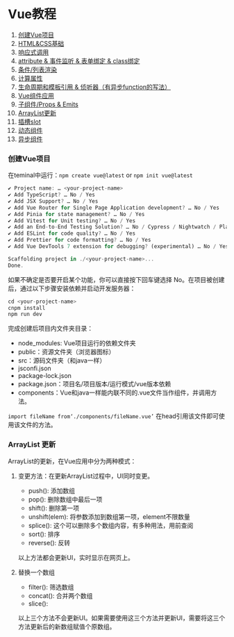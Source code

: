 # Vue教程

1. [创建Vue项目](#table1)
2. [HTML&CSS基础](./HTML&CSS基础.md)
3. [响应式调用](./响应式调用.md)
4. [attribute & 事件监听 & 表单绑定 & class绑定](./attribute_class绑定.md)
5. [条件/列表渲染](./条件_列表渲染.md)
6.  [计算属性](./计算属性.md)
7.  [生命周期和模板引用 & 侦听器（有异步function的写法）](./模版引用_侦听器.md) 
8.  [Vue组件应用](./vue组件.md)
9.  [子组件/Props & Emits](./子组建_Emits.md)
10. [ArrayList更新](#table2)
11. [插槽slot](./插槽slo.md)
12. [动态组件](./动态组件.md)
13. [异步组件](./异步组件.md)


### <a id="table1">创建Vue项目</a>
在teminal中运行：`npm create vue@latest` or `npm init vue@latest`
```js
✔ Project name: … <your-project-name>
✔ Add TypeScript? … No / Yes
✔ Add JSX Support? … No / Yes
✔ Add Vue Router for Single Page Application development? … No / Yes
✔ Add Pinia for state management? … No / Yes
✔ Add Vitest for Unit testing? … No / Yes
✔ Add an End-to-End Testing Solution? … No / Cypress / Nightwatch / Playwright
✔ Add ESLint for code quality? … No / Yes
✔ Add Prettier for code formatting? … No / Yes
✔ Add Vue DevTools 7 extension for debugging? (experimental) … No / Yes

Scaffolding project in ./<your-project-name>...
Done.
```
如果不确定是否要开启某个功能，你可以直接按下回车键选择 No。在项目被创建后，通过以下步骤安装依赖并启动开发服务器：
```js 
cd <your-project-name>
cnpm install
npm run dev
```
完成创建后项目内文件夹目录：
- node_modules: Vue项目运行的依赖文件夹
- public：资源文件夹（浏览器图标）
- src：源码文件夹（和java一样）
- jsconfi.json
- package-lock.json
- package.json：项目名/项目版本/运行模式/vue版本依赖
- components：Vue和java一样能内联不同的.vue文件当作组件，并调用方法。

`import fileName from‘./components/fileName.vue’` 在head引用该文件即可使用该文件的方法。
              

### <a id= "table2">ArrayList 更新</a>

ArrayList的更新，在Vue应用中分为两种模式：
1. 变更方法：在更新ArrayList过程中，UI同时变更。
   * push(): 添加数组
   * pop(): 删除数组中最后一项
   * shift(): 删除第一项
   * unshift(elem): 将参数添加到数组第一项，element不限数量
   * splice(): 这个可以删除多个数组内容，有多种用法，用前查阅
   * sort(): 排序
   * reverse(): 反转  

    以上方法都会更新UI，实时显示在网页上。

2. 替换一个数组
   *  filter(): 筛选数组
   *  concat(): 合并两个数组
   *  slice(): 
  
    以上三个方法不会更新UI。如果需要使用这三个方法并更新UI，需要将这三个方法更新后的新数组赋值个原数组。



